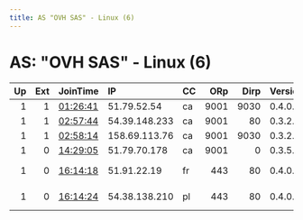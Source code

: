 ```yaml
---
title: AS "OVH SAS" - Linux (6)
---
```


# AS: "OVH SAS" - Linux (6)

|   Up |   Ext | JoinTime                                                                                            | IP            | CC   |   ORp |   Dirp | Version   | Contact                      | Nickname    |   eFamMembers |
|-----:|------:|:----------------------------------------------------------------------------------------------------|:--------------|:-----|------:|-------:|:----------|:-----------------------------|:------------|--------------:|
|    1 |     1 | [01:26:41](https://metrics.torproject.org/rs.html#details/25AA19700404E2B482B60B9F52AED83E3E73B5FC) | 51.79.52.54   | ca   |  9001 |   9030 | 0.4.0.5   | None                         | bigdaddyny2 |             1 |
|    1 |     1 | [02:57:44](https://metrics.torproject.org/rs.html#details/7CB6051C7D58F2F704173814F20507580B12FADD) | 54.39.148.233 | ca   |  9001 |     80 | 0.3.2.10  | None                         | MS3cTOR493  |             1 |
|    1 |     1 | [02:58:14](https://metrics.torproject.org/rs.html#details/2C3D3356DA13200E33A03F55C57DA3A375544701) | 158.69.113.76 | ca   |  9001 |   9030 | 0.3.2.10  | None                         | MS3cTOR200  |             1 |
|    1 |     0 | [14:29:05](https://metrics.torproject.org/rs.html#details/D88D246AE6C9A1253720F35133338643D5D044D1) | 51.79.70.178  | ca   |  9001 |      0 | 0.3.5.8   | None                         | inia        |             1 |
|    1 |     0 | [16:14:18](https://metrics.torproject.org/rs.html#details/8F6EADA3E4CBA9AF1A3836F587A611C879E2D612) | 51.91.22.19   | fr   |   443 |     80 | 0.4.0.5   | Daniel Grant &lt;daniel@serv | Hayley      |             5 |
|    1 |     0 | [16:14:24](https://metrics.torproject.org/rs.html#details/AC74F01C0F07A55827EFC9936DF6C74255EF5A43) | 54.38.138.210 | pl   |   443 |     80 | 0.4.0.5   | Daniel Grant &lt;daniel@serv | Skye        |             5 |
